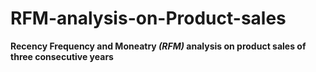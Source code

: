 # RFM-analysis-on-Product-sales 

**Recency Frequency and Moneatry *(RFM)* analysis on product sales of three consecutive years**

